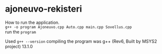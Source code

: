 # ajoneuvo-rekisteri

How to run the application.  
`g++ -o program Ajoneuvo.cpp Auto.cpp main.cpp Sovellus.cpp`  
run the `program`

Used `g++ --version` compiling the program was g++ (Rev6, Built by MSYS2 project) 13.1.0
